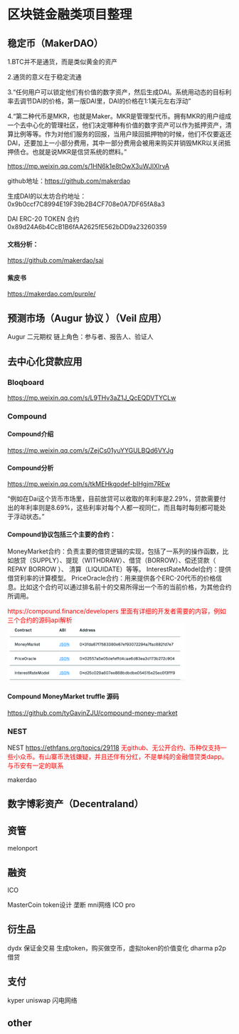 # 区块链金融类项目整理

## 稳定币（MakerDAO）
1.BTC并不是通货，而是类似黄金的资产

2.通货的意义在于稳定流通

3.“任何用户可以锁定他们有价值的数字资产，然后生成DAI。系统用动态的目标利率去调节DAI的价格，第一版DAI里，DAI的价格在1:1美元左右浮动”

4.“第二种代币是MKR，也就是Maker。MKR是管理型代币。拥有MKR的用户组成一个去中心化的管理社区，他们决定哪种有价值的数字资产可以作为抵押资产，清算比例等等。作为对他们服务的回报，当用户赎回抵押物的时候，他们不仅要返还 DAI，还要加上一小部分费用，其中一部分费用会被用来购买并销毁MKR以关闭抵押债仓。也就是说MKR是信贷系统的燃料。”

https://mp.weixin.qq.com/s/1HN6k1e8tOwX3uWJIXlrvA

github地址：https://github.com/makerdao

生成DAI的以太坊合约地址：
0x9b0ccf7C8994E19F39b2B4CF708e0A7DF65fA8a3

DAI ERC-20 TOKEN 合约
0x89d24A6b4CcB1B6fAA2625fE562bDD9a23260359

#### 文档分析：
https://github.com/makerdao/sai

#### 紫皮书 
https://makerdao.com/purple/


## 预测市场（Augur 协议 ）（Veil 应用）

Augur 二元期权 链上角色：参与者、报告人、验证人

## 去中心化贷款应用




### Bloqboard
https://mp.weixin.qq.com/s/L9THv3aZ1J_QcEQDVTYCLw

### Compound
#### Compound介绍
https://mp.weixin.qq.com/s/ZejCs01yuYYGULBQd6VYJg

#### Compound分析
https://mp.weixin.qq.com/s/tkMEHkgodef-bIHgjm7REw

“例如在Dai这个货币市场里，目前放贷可以收取的年利率是2.29%，贷款需要付出的年利率则是8.69%，这些利率对每个人都一视同仁，而且每时每刻都可能处于浮动状态。”

#### Compound协议包括三个主要的合约：
MoneyMarket合约：负责主要的借贷逻辑的实现，包括了一系列的操作函数，比如放贷（SUPPLY）、提现（WITHDRAW）、借贷（BORROW）、偿还贷款（ REPAY BORROW ）、 清算（LIQUIDATE）等等。
InterestRateModel合约：提供借贷利率的计算模型。
PriceOracle合约：用来提供各个ERC-20代币的价格信息。比如这个合约可以通过排名前十的交易所得出一个币的当前价格，为其他合约所调用。




<font color=#FF0000> 
https://compound.finance/developers 
里面有详细的开发者需要的内容，例如三个合约的源码api解析
 </font> 
 <img src="photo/1.png" width="400"/>


#### Compound MoneyMarket truffle 源码
https://github.com/tyGavinZJU/compound-money-market

### NEST
NEST
https://ethfans.org/topics/29118
<font color=#FF0000>
无github、无公开合约、币种仅支持一些小众币。有山寨币洗钱嫌疑，并且还伴有分红，不是单纯的金融借贷类dapp。
与币安有一定的联系
</font> 

makerdao

## 数字博彩资产（Decentraland）



## 资管
melonport

## 融资
ICO

MasterCoin 
token设计 垄断
mni网络 
ICO pro


## 衍生品

dydx 保证金交易  生成token，购买做空币，虚拟token的价值变化
dharma    p2p借贷


## 支付
kyper uniswap 闪电网络



## other






